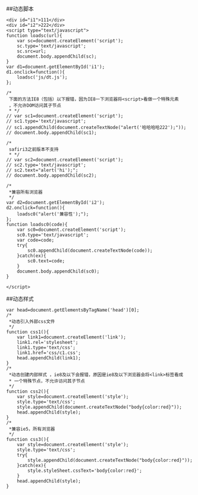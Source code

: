 ##动态脚本

	<div id="i1">111</div>
	<div id="i2">222</div>
	<script type="text/javascript">
	function loadsc(url){
		var sc=document.createElement('script');
		sc.type='text/javascript';
		sc.src=url;
		document.body.appendChild(sc);
	}
	var d1=document.getElementById('i1');
	d1.onclick=function(){
		loadsc('js/dt.js');
	};
	
	/*
	 下面的方法IE8（包括）以下报错，因为IE8一下浏览器将<script>看做一个特殊元素
	 ，不允许DOM访问其子节点
	 * */
	// var sc1=document.createElement('script');
	// sc1.type='text/javascript';
	// sc1.appendChild(document.createTextNode("alert('哈哈哈哈222');"));
	// document.body.appendChild(sc1);
	
	/*
	 safiri3之前版本不支持
	 * */
	// var sc2=document.createElement('script');
	// sc2.type='text/javascript';
	// sc2.text="alert('hi');";
	// document.body.appendChild(sc2);
	
	/*
	 *兼容所有浏览器 
	 */
	var d2=document.getElementById('i2');
	d2.onclick=function(){
		loadsc0("alert('兼容性');");
	};
	function loadsc0(code){
		var sc0=document.createElement('script');
		sc0.type='text/javascript';
		var code=code;
		try{
			sc0.appendChild(document.createTextNode(code));
		}catch(ex){
			sc0.text=code;
		}
		document.body.appendChild(sc0);
	}
	
	</script>

##动态样式

	var head=document.getElementsByTagName('head')[0];
	/*
	 *动态引入外部css文件 
	 */
	function css1(){
		var link1=document.createElement('link');
		link1.rel='stylesheet';
		link1.type='text/css';
		link1.href='css/c1.css';
		head.appendChild(link1);
	}
	/*
	 *动态创建内部样式 ，ie8及以下会报错，原因是ie8及以下浏览器会将<link>标签看成
	 * 一个特殊节点，不允许访问其子节点
	 */
	function css2(){
		var style=document.createElement('style');
		style.type='text/css';
		style.appendChild(document.createTextNode("body{color:red}"));
		head.appendChild(style);
	}
	/*
	 *兼容ie5，所有浏览器 
	 */
	function css3(){
		var style=document.createElement('style');
		style.type='text/css';
		try{
			style.appendChild(document.createTextNode("body{color:red}"));
		}catch(ex){
			style.styleSheet.cssText='body{color:red}';
		}
		head.appendChild(style);
	}


